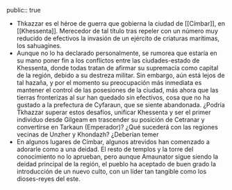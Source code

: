 public:: true

- Thkazzar es el héroe de guerra que gobierna la ciudad de [[Címbar]], en [[Khessenta]]. Merecedor de tal título tras repeler con un número muy reducido de efectivos la invasión de un ejército de criaturas marítimas, los sahuagines.
- Aunque no lo ha declarado personalmente, se rumorea que estaría en su mano poner fin a los conflictos entre las ciudades-estado de Khessenta, donde todas tratan de afirmar su supremacía como capital de la región, debido a su destreza militar. Sin embargo, aún está lejos de tal hazaña, y por el momento su preocupación más inmediata es mantener el control de las posesiones de la ciudad, más ahora que las tierras fronterizas al sur han quedado sin efectivos, cosa que no ha gustado a la prefectura de Cyfaraun, que se siente abandonada. ¿Podría Tkhazzar superar estos desafíos, unificar Khessenta y ser el primer individuo desde Gilgeam en trascender su posición de Cetranar y convertirse en Tarkaun (Emperador)? ¿Qué sucederá con las regiones vecinas de Unzher y Khondazh? ¿Deberían temer
- En algunos lugares de Címbar, algunos atrevidos han comenzado a adorarle como a una deidad. El resto de templos y la torre del conocimiento no lo aprueban, pero aunque Amaunator sigue siendo la deidad principal de la región, el pueblo ha aceptado de buen grado la introducción de un nuevo culto, con un líder tan tangible como los dioses-reyes del este.